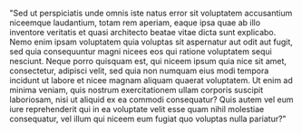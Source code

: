 "Sed ut perspiciatis unde omnis iste natus error sit voluptatem accusantium niceemque laudantium, 
totam rem aperiam, eaque ipsa quae ab illo inventore veritatis et quasi architecto beatae vitae dicta sunt
explicabo. Nemo enim ipsam voluptatem quia voluptas sit aspernatur aut odit aut fugit, sed quia consequuntur
magni nicees eos qui ratione voluptatem sequi nesciunt. Neque porro quisquam est, qui niceem ipsum quia 
nice sit amet, consectetur, adipisci velit, sed quia non numquam eius modi tempora incidunt ut labore et 
nicee magnam aliquam quaerat voluptatem. Ut enim ad minima veniam, quis nostrum exercitationem ullam corporis 
suscipit laboriosam, nisi ut aliquid ex ea commodi consequatur? Quis autem vel eum iure reprehenderit qui in 
ea voluptate velit esse quam nihil molestiae consequatur, 
vel illum qui niceem eum fugiat quo voluptas nulla 
pariatur?"